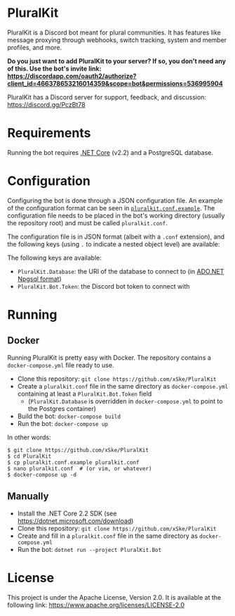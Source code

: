# PluralKit
PluralKit is a Discord bot meant for plural communities. It has features like message proxying through webhooks, switch tracking, system and member profiles, and more.

**Do you just want to add PluralKit to your server? If so, you don't need any of this. Use the bot's invite link: https://discordapp.com/oauth2/authorize?client_id=466378653216014359&scope=bot&permissions=536995904**

PluralKit has a Discord server for support, feedback, and discussion: https://discord.gg/PczBt78 

# Requirements
Running the bot requires [.NET Core](https://dotnet.microsoft.com/download) (v2.2) and a PostgreSQL database.

# Configuration
Configuring the bot is done through a JSON configuration file. An example of the configuration format can be seen in [`pluralkit.conf.example`](https://github.com/xSke/PluralKit/blob/master/pluralkit.conf.example).
The configuration file needs to be placed in the bot's working directory (usually the repository root) and must be called `pluralkit.conf`.

The configuration file is in JSON format (albeit with a `.conf` extension), and the following keys (using `.` to indicate a nested object level) are available:

The following keys are available:
* `PluralKit.Database`: the URI of the database to connect to (in [ADO.NET Npgsql format](https://www.connectionstrings.com/npgsql/))
* `PluralKit.Bot.Token`: the Discord bot token to connect with

# Running

## Docker
Running PluralKit is pretty easy with Docker. The repository contains a `docker-compose.yml` file ready to use.

* Clone this repository: `git clone https://github.com/xSke/PluralKit`
* Create a `pluralkit.conf` file in the same directory as `docker-compose.yml` containing at least a `PluralKit.Bot.Token` field
  * (`PluralKit.Database` is overridden in `docker-compose.yml` to point to the Postgres container)
* Build the bot: `docker-compose build`
* Run the bot: `docker-compose up`

In other words:
```
$ git clone https://github.com/xSke/PluralKit
$ cd PluralKit
$ cp pluralkit.conf.example pluralkit.conf
$ nano pluralkit.conf  # (or vim, or whatever)
$ docker-compose up -d
```

## Manually
* Install the .NET Core 2.2 SDK (see https://dotnet.microsoft.com/download)
* Clone this repository: `git clone https://github.com/xSke/PluralKit`
* Create and fill in a `pluralkit.conf` file in the same directory as `docker-compose.yml`
* Run the bot: `dotnet run --project PluralKit.Bot`


# License
This project is under the Apache License, Version 2.0. It is available at the following link: https://www.apache.org/licenses/LICENSE-2.0